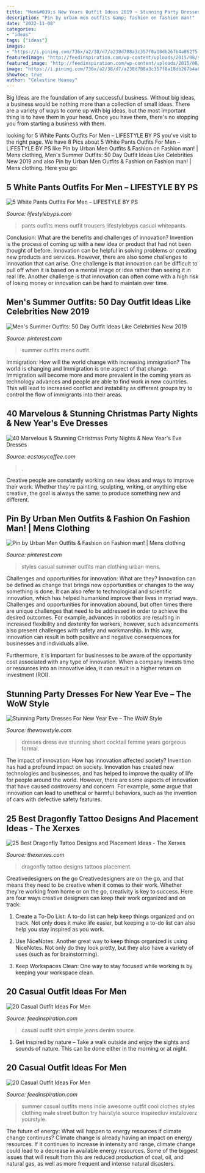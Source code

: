 ```yaml
---
title: "Men&#039;s New Years Outfit Ideas 2019 ~ Stunning Party Dresses For New Year Eve – The Wow Style"
description: "Pin by urban men outfits &amp; fashion on fashion man!"
date: "2022-11-08"
categories:
- "ideas"
tags: ["ideas"]
images:
- "https://i.pinimg.com/736x/a2/38/d7/a238d708a3c357f8a18db267b4a86275.jpg"
featuredImage: "http://feedinspiration.com/wp-content/uploads/2015/08/simple-shirt-with-denim-jeans-casual-look.jpg"
featured_image: "http://feedinspiration.com/wp-content/uploads/2015/08/casual-beautiful-look-for-men.jpg"
image: "https://i.pinimg.com/736x/a2/38/d7/a238d708a3c357f8a18db267b4a86275.jpg"
ShowToc: true
author: "Celestine Heaney"
---
```



Big Ideas are the foundation of any successful business. Without big ideas, a business would be nothing more than a collection of small ideas. There are a variety of ways to come up with big ideas, but the most important thing is to have them in your head. Once you have them, there's no stopping you from starting a business with them.

	

		
looking for 5 White Pants Outfits For Men – LIFESTYLE BY PS you've visit to the right page. We have 8 Pics about 5 White Pants Outfits For Men – LIFESTYLE BY PS like Pin by Urban Men Outfits &amp; Fashion on Fashion man! | Mens clothing, Men&#039;s Summer Outfits: 50 Day Outfit Ideas Like Celebrities New 2019 and also Pin by Urban Men Outfits &amp; Fashion on Fashion man! | Mens clothing. Here you go:
		
    
## 5 White Pants Outfits For Men – LIFESTYLE BY PS

<img loading=lazy src="https://cdn.shopify.com/s/files/1/0162/2116/files/5_COOL_WHITE_PANTS_OUTFITS_FOR_MEN_4.jpg?v=1549102787" onerror="this.onerror=null;this.src='https://tse1.mm.bing.net/th?id=OIP.FsNydQyAzEd21M96TGc-BwHaNK&amp;pid=15.1';" alt="5 White Pants Outfits For Men – LIFESTYLE BY PS">

_Source: lifestylebyps.com_

>pants outfits mens outfit trousers lifestylebyps casual whitepants. 

	

Conclusion: What are the benefits and challenges of innovation?
Invention is the process of coming up with a new idea or product that had not been thought of before. Innovation can be helpful in solving problems or creating new products and services. However, there are also some challenges to innovation that can arise. One challenge is that innovation can be difficult to pull off when it is based on a mental image or idea rather than seeing it in real life. Another challenge is that innovation can often come with a high risk of losing money or innovation can be hard to maintain over time.

    
## Men&#039;s Summer Outfits: 50 Day Outfit Ideas Like Celebrities New 2019

<img loading=lazy src="https://i.pinimg.com/736x/a2/38/d7/a238d708a3c357f8a18db267b4a86275.jpg" onerror="this.onerror=null;this.src='https://tse2.mm.bing.net/th?id=OIP.sqosr6gvhos4DIuIXBOdgwHaLJ&amp;pid=15.1';" alt="Men&#039;s Summer Outfits: 50 Day Outfit Ideas Like Celebrities New 2019">

_Source: pinterest.com_

>summer outfits mens outfit. 

	

Immigration: How will the world change with increasing immigration?
The world is changing and Immigration is one aspect of that change. Immigration will become more and more prevalent in the coming years as technology advances and people are able to find work in new countries. This will lead to increased conflict and instability as different groups try to control the flow of immigrants into their areas.

    
## 40 Marvelous &amp; Stunning Christmas Party Nights &amp; New Year&#039;s Eve Dresses

<img loading=lazy src="https://i2.wp.com/www.ecstasycoffee.com/wp-content/uploads/2016/11/Christmas-and-New-Year‘s-Eve-Dresses-Ideas-9.jpg?resize=675%2C1013" onerror="this.onerror=null;this.src='https://tse1.mm.bing.net/th?id=OIP.gKXWFYQ4kaB2G3nKji7sOgHaLH&amp;pid=15.1';" alt="40 Marvelous &amp; Stunning Christmas Party Nights &amp; New Year&#039;s Eve Dresses">

_Source: ecstasycoffee.com_

>. 

	

Creative people are constantly working on new ideas and ways to improve their work. Whether they're painting, sculpting, writing, or anything else creative, the goal is always the same: to produce something new and different.

    
## Pin By Urban Men Outfits &amp; Fashion On Fashion Man! | Mens Clothing

<img loading=lazy src="https://i.pinimg.com/736x/dc/9a/04/dc9a04a37b15586bef3fc7b3dfdc7814.jpg" onerror="this.onerror=null;this.src='https://tse2.mm.bing.net/th?id=OIP.bbzTA7QABpRBAma0PD6MgQHaOa&amp;pid=15.1';" alt="Pin by Urban Men Outfits &amp; Fashion on Fashion man! | Mens clothing">

_Source: pinterest.com_

>styles casual summer outfits man clothing urban mens. 

	

Challenges and opportunities for innovation: What are they?
Innovation can be defined as change that brings new opportunities or changes to the way something is done. It can also refer to technological and scientific innovation, which has helped humankind improve their lives in myriad ways. 
Challenges and opportunities for innovation abound, but often times there are unique challenges that need to be addressed in order to achieve the desired outcomes. For example, advances in robotics are resulting in increased flexibility and dexterity for workers; however, such advancements also present challenges with safety and workmanship. In this way, innovation can result in both positive and negative consequences for businesses and individuals alike. 

Furthermore, it is important for businesses to be aware of the opportunity cost associated with any type of innovation. When a company invests time or resources into an innovative idea, it can result in a higher return on investment (ROI).

    
## Stunning Party Dresses For New Year Eve – The WoW Style

<img loading=lazy src="http://thewowstyle.com/wp-content/uploads/2014/11/Party-Dress-15.jpg" onerror="this.onerror=null;this.src='https://tse3.mm.bing.net/th?id=OIP._4Vn_b_TF7nqNAdVekEUiwHaMa&amp;pid=15.1';" alt="Stunning Party Dresses For New Year Eve – The WoW Style">

_Source: thewowstyle.com_

>dresses dress eve stunning short cocktail femme years gorgeous formal. 

	

The impact of innovation: How has innovation affected society?
Invention has had a profound impact on society. Innovation has created new technologies and businesses, and has helped to improve the quality of life for people around the world. However, there are some aspects of innovation that have caused controversy and concern. For example, some argue that innovation can lead to unethical or harmful behaviors, such as the invention of cars with defective safety features.

    
## 25 Best Dragonfly Tattoo Designs And Placement Ideas - The Xerxes

<img loading=lazy src="http://thexerxes.com/wp-content/uploads/2016/03/Dragonfly-Tattoos-for-Women.jpg" onerror="this.onerror=null;this.src='https://tse2.mm.bing.net/th?id=OIP.7-kaYyPWcBEP_cWGhR-QkAHaJ6&amp;pid=15.1';" alt="25 Best Dragonfly Tattoo Designs and Placement Ideas - The Xerxes">

_Source: thexerxes.com_

>dragonfly tattoo designs tattoos placement. 

	

Creativedesigners on the go
Creativedesigners are on the go, and that means they need to be creative when it comes to their work. Whether they're working from home or on the go, creativity is key to success. Here are four ways creative designers can keep their work organized and on track:
1. Create a To-Do List: A to-do list can help keep things organized and on track. Not only does it make life easier, but keeping a to-do list can also help you stay inspired as you work.

2. Use NiceNotes: Another great way to keep things organized is using NiceNotes. Not only do they look pretty, but they also have a variety of uses (such as for brainstorming).

3. Keep Workspaces Clean: One way to stay focused while working is by keeping your workspace clean.

    
## 20 Casual Outfit Ideas For Men

<img loading=lazy src="http://feedinspiration.com/wp-content/uploads/2015/08/simple-shirt-with-denim-jeans-casual-look.jpg" onerror="this.onerror=null;this.src='https://tse4.mm.bing.net/th?id=OIP.wyla2TLzDTOSdtvqvKYgjwHaMC&amp;pid=15.1';" alt="20 Casual Outfit Ideas For Men">

_Source: feedinspiration.com_

>casual outfit shirt simple jeans denim source. 

	

1. Get inspired by nature – Take a walk outside and enjoy the sights and sounds of nature. This can be done either in the morning or at night.

    
## 20 Casual Outfit Ideas For Men

<img loading=lazy src="http://feedinspiration.com/wp-content/uploads/2015/08/casual-beautiful-look-for-men.jpg" onerror="this.onerror=null;this.src='https://tse1.mm.bing.net/th?id=OIP.dFJdltpMDmR0t37wXpoicwHaLH&amp;pid=15.1';" alt="20 Casual Outfit Ideas For Men">

_Source: feedinspiration.com_

>summer casual outfits mens indie awesome outfit cool clothes styles clothing male street button try hairstyle source inspiredluv instaloverz yourstyle. 

	

The future of energy: What will happen to energy resources if climate change continues?
Climate change is already having an impact on energy resources. If it continues to increase in intensity and range, climate change could lead to a decrease in available energy resources. Some of the biggest issues that will result from this are reduced production of coal, oil, and natural gas, as well as more frequent and intense natural disasters.

